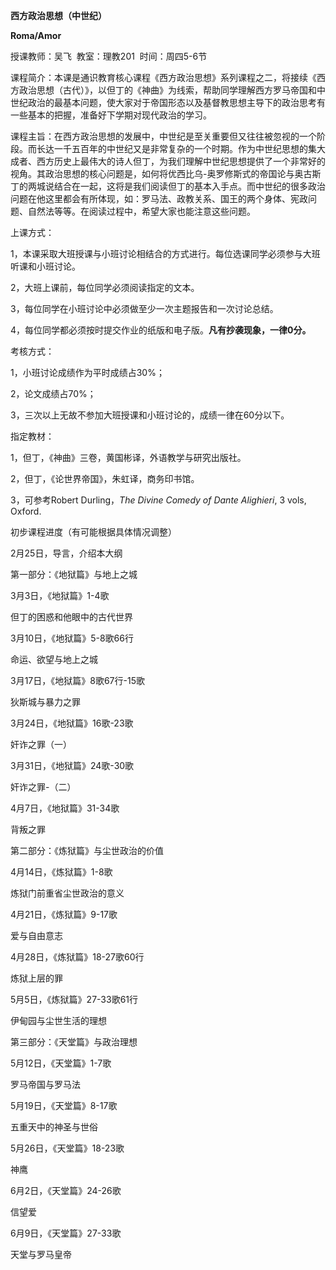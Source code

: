 **西方政治思想（中世纪）**

**Roma/Amor**

授课教师：吴飞  教室：理教201  时间：周四5-6节

课程简介：本课是通识教育核心课程《西方政治思想》系列课程之二，将接续《西方政治思想（古代）》，以但丁的《神曲》为线索，帮助同学理解西方罗马帝国和中世纪政治的最基本问题，使大家对于帝国形态以及基督教思想主导下的政治思考有一些基本的把握，准备好下学期对现代政治的学习。

课程主旨：在西方政治思想的发展中，中世纪是至关重要但又往往被忽视的一个阶段。而长达一千五百年的中世纪又是非常复杂的一个时期。作为中世纪思想的集大成者、西方历史上最伟大的诗人但丁，为我们理解中世纪思想提供了一个非常好的视角。其政治思想的核心问题是，如何将优西比乌-奥罗修斯式的帝国论与奥古斯丁的两城说结合在一起，这将是我们阅读但丁的基本入手点。而中世纪的很多政治问题在他这里都会有所体现，如：罗马法、政教关系、国王的两个身体、宪政问题、自然法等等。在阅读过程中，希望大家也能注意这些问题。

上课方式：

1，本课采取大班授课与小班讨论相结合的方式进行。每位选课同学必须参与大班听课和小班讨论。

2，大班上课前，每位同学必须阅读指定的文本。

3，每位同学在小班讨论中必须做至少一次主题报告和一次讨论总结。

4，每位同学都必须按时提交作业的纸版和电子版。**凡有抄袭现象，一律****0****分。**

考核方式：

1，小班讨论成绩作为平时成绩占30%；

2，论文成绩占70%；

3，三次以上无故不参加大班授课和小班讨论的，成绩一律在60分以下。

指定教材：

1，但丁，《神曲》三卷，黄国彬译，外语教学与研究出版社。

2，但丁，《论世界帝国》，朱虹译，商务印书馆。

3，可参考Robert Durling，_The Divine Comedy of Dante Alighieri_, 3 vols, Oxford.

初步课程进度（有可能根据具体情况调整）

2月25日，导言，介绍本大纲

第一部分：《地狱篇》与地上之城

3月3日，《地狱篇》1-4歌

但丁的困惑和他眼中的古代世界

3月10日，《地狱篇》5-8歌66行

命运、欲望与地上之城

3月17日，《地狱篇》8歌67行-15歌

狄斯城与暴力之罪

3月24日，《地狱篇》16歌-23歌

奸诈之罪（一）

3月31日，《地狱篇》24歌-30歌

奸诈之罪-（二）

4月7日，《地狱篇》31-34歌

背叛之罪

第二部分：《炼狱篇》与尘世政治的价值

4月14日，《炼狱篇》1-8歌

炼狱门前重省尘世政治的意义

4月21日，《炼狱篇》9-17歌

爱与自由意志

4月28日，《炼狱篇》18-27歌60行

炼狱上层的罪

5月5日，《炼狱篇》27-33歌61行

伊甸园与尘世生活的理想

第三部分：《天堂篇》与政治理想

5月12日，《天堂篇》1-7歌

罗马帝国与罗马法

5月19日，《天堂篇》8-17歌

五重天中的神圣与世俗

5月26日，《天堂篇》18-23歌

神鹰

6月2日，《天堂篇》24-26歌

信望爱

6月9日，《天堂篇》27-33歌

天堂与罗马皇帝
